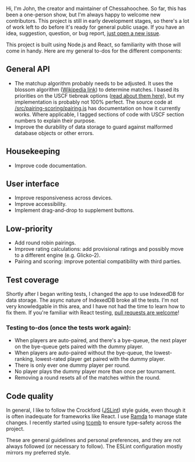 Hi, I'm John, the creator and maintainer of Chessahoochee. So far, this has been a one-person show, but I'm always happy to welcome new contributors. This project is still in early development stages, so there's a lot of work left to do before it's ready for general public usage. If you have an idea, suggestion, question, or bug report, [just open a new issue](https://github.com/johnridesabike/chessahoochee/issues).

This project is built using Node.js and React, so familiarity with those will come in handy. Here are my general to-dos for the different components:

## General API

- The matchup algorithm probably needs to be adjusted. It uses the blossom algorithm ([Wikipedia link](https://en.wikipedia.org/wiki/Blossom_algorithm)) to determine matches. I based its priorities on the USCF tiebreak options ([read about them here](http://www.uschess.org/content/view/7752/369/)), but my implementation is probably not 100% perfect. The source code at [/src/pairing-scoring/pairing.js](https://github.com/johnridesabike/chessahoochee/blob/master/src/pairing-scoring/pairing.js) has documentation on how it currently works. Where applicable, I tagged sections of code with USCF section numbers to explain their purpose.
- Improve the durability of data storage to guard against malformed database objects or other errors.

## Housekeeping

- Improve code documentation.

## User interface

- Improve responsiveness across devices.
- Improve accessibility.
- Implement drag-and-drop to supplement buttons.

## Low-priority

- Add round robin pairings.
- Improve rating calculations: add provisional ratings and possibly move to a different engine (e.g. Glicko-2).
- Pairing and scoring: improve potential compatibility with third parties.

## Test coverage

Shortly after I began writing tests, I changed the app to use IndexedDB for data storage. The async nature of IndexedDB broke all the tests. I'm not very knowledgable in this area, and I have not had the time to learn how to fix them. If you're familiar with React testing, [pull requests are welcome](https://github.com/johnridesabike/chessahoochee/pulls)!

### Testing to-dos (once the tests work again): 

- When players are auto-paired, and there's a bye-queue, the next player on the bye-queue gets paired with the dummy player.
- When players are auto-paired without the bye-queue, the lowest-ranking, lowest-rated player get paired with the dummy player.
- There is only ever one dummy player per round.
- No player plays the dummy player more than once per tournament.
- Removing a round resets all of the matches within the round.

## Code quality

In general, I like to follow the Crockford ([JSLint](https://www.jslint.com)) style guide, even though it is often inadequate for frameworks like React. I use [Ramda](https://ramdajs.com/) to manage state changes. I recently started using [tcomb](https://github.com/gcanti/tcomb) to ensure type-safety across the project.

These are general guidelines and personal preferences, and they are not always followed (or necessary to follow). The ESLint configuration mostly mirrors my preferred style.
